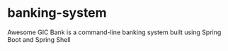# banking-system
Awesome GIC Bank is a command-line banking system built using Spring Boot and Spring Shell
